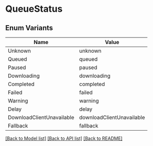 # QueueStatus

## Enum Variants

| Name | Value |
|---- | -----|
| Unknown | unknown |
| Queued | queued |
| Paused | paused |
| Downloading | downloading |
| Completed | completed |
| Failed | failed |
| Warning | warning |
| Delay | delay |
| DownloadClientUnavailable | downloadClientUnavailable |
| Fallback | fallback |


[[Back to Model list]](../README.md#documentation-for-models) [[Back to API list]](../README.md#documentation-for-api-endpoints) [[Back to README]](../README.md)


